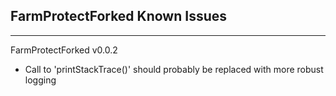 FarmProtectForked Known Issues
-
--------------------------------------------------------------------------------------------------------------------------------------------------------------------------------------------------------------------------------------------------------------------------------------------------

FarmProtectForked v0.0.2
- Call to 'printStackTrace()' should probably be replaced with more robust logging